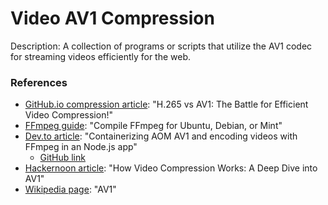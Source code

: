 # Video AV1 Compression

Description: A collection of programs or scripts that utilize the AV1 codec for streaming videos efficiently for the web.


### References

 - [GitHub.io compression article](https://subclassy.github.io/compression): "H.265 vs AV1: The Battle for Efficient Video Compression!"
 - [FFmpeg guide](https://trac.ffmpeg.org/wiki/CompilationGuide/Ubuntu): "Compile FFmpeg for Ubuntu, Debian, or Mint"
 - [Dev.to article](https://dev.to/sw360cab/containerizing-aom-av1-and-encoding-videos-with-ffmpeg-in-an-nodejs-app-1lh2): "Containerizing AOM AV1 and encoding videos with FFmpeg in an Node.js app"
     - [GitHub link](https://github.com/sw360cab/docker-ffmpeg-av1)
 - [Hackernoon article](https://hackernoon.com/how-video-compression-works-a-deep-dive-into-av1-8q3537fz): "How Video Compression Works: A Deep Dive into AV1"
 - [Wikipedia page](https://en.wikipedia.org/wiki/AV1): "AV1"
